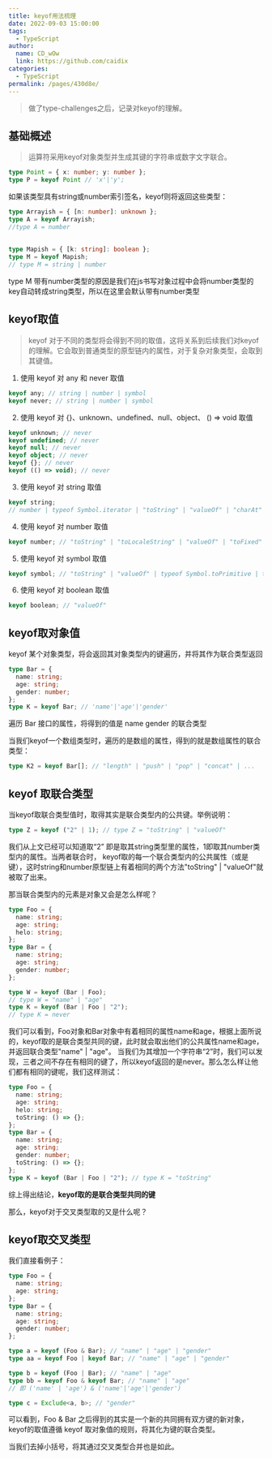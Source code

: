 ```yaml
---
title: keyof用法梳理
date: 2022-09-03 15:00:00
tags: 
  - TypeScript
author: 
  name: CD_wOw
  link: https://github.com/caidix
categories: 
  - TypeScript
permalink: /pages/430d8e/
---
```

> 做了type-challenges之后，记录对keyof的理解。

## 基础概述

> 运算符采用keyof对象类型并生成其键的字符串或数字文字联合。

```ts
type Point = { x: number; y: number };
type P = keyof Point // 'x'|'y';
```

如果该类型具有string或number索引签名，keyof则将返回这些类型：

```ts
type Arrayish = { [n: number]: unknown };
type A = keyof Arrayish;
//type A = number
    
 
type Mapish = { [k: string]: boolean };
type M = keyof Mapish;
// type M = string | number
```

type M 带有number类型的原因是我们在js书写对象过程中会将number类型的key自动转成string类型，所以在这里会默认带有number类型

## keyof取值

> keyof 对于不同的类型将会得到不同的取值，这将关系到后续我们对keyof的理解。它会取到普通类型的原型链内的属性，对于复杂对象类型，会取到其键值。

1. 使用 keyof 对 any 和 never 取值

```ts
keyof any; // string | number | symbol
keyof never; // string | number | symbol
```

2. 使用 keyof 对 {}、unknown、undefined、null、object、 () => void 取值

```ts
keyof unknown; // never
keyof undefined; // never
keyof null; // never
keyof object; // never
keyof {}; // never
keyof (() => void); // never
```

3. 使用 keyof 对 string 取值

```ts
keyof string;
// number | typeof Symbol.iterator | "toString" | "valueOf" | "charAt" | "charCodeAt" | "concat" | "indexOf" | "lastIndexOf" | "localeCompare" | "match" | "replace" | "search" | "slice" | "split" | "substring" | "toLowerCase" | "toLocaleLowerCase" | "toUpperCase" | "toLocaleUpperCase" | "trim" | "length" | "substr" | "codePointAt" | "includes" | "endsWith" | "normalize" | "repeat" | "startsWith" | "anchor" | "big" | "blink" | "bold" | "fixed" | "fontcolor" | "fontsize" | "italics" | "link" | "small" | "strike" | "sub" | "sup"
```

4. 使用 keyof 对 number 取值

```ts
keyof number; // "toString" | "toLocaleString" | "valueOf" | "toFixed" | "toExponential" | "toPrecision"
```

5. 使用 keyof 对 symbol 取值

```ts
keyof symbol; // "toString" | "valueOf" | typeof Symbol.toPrimitive | typeof Symbol.toStringTag
```

6. 使用 keyof 对 boolean 取值

 ```ts
keyof boolean; // "valueOf"
```

## keyof取对象值

keyof 某个对象类型，将会返回其对象类型内的键遍历，并将其作为联合类型返回

```ts
type Bar = {
  name: string;
  age: string;
  gender: number;
};
type K = keyof Bar; // 'name'|'age'|'gender'
```

遍历 Bar 接口的属性，将得到的值是 name gender 的联合类型

当我们keyof一个数组类型时，遍历的是数组的属性，得到的就是数组属性的联合类型：

```ts
type K2 = keyof Bar[]; // "length" | "push" | "pop" | "concat" | ...
```

## keyof 取联合类型

当keyof取联合类型值时，取得其实是联合类型内的公共键。举例说明：

```ts
type Z = keyof ("2" | 1); // type Z = "toString" | "valueOf"
```

我们从上文已经可以知道取“2” 即是取其string类型里的属性，1即取其number类型内的属性。当两者联合时， keyof取的每一个联合类型内的公共属性（或是键），这时string和number原型链上有着相同的两个方法"toString" | "valueOf"就被取了出来。

那当联合类型内的元素是对象又会是怎么样呢？

```ts
type Foo = {
  name: string;
  age: string;
  helo: string;
};
type Bar = {
  name: string;
  age: string;
  gender: number;
};

type W = keyof (Bar | Foo);
// type W = "name" | "age"
type K = keyof (Bar | Foo | "2");
// type K = never
```

我们可以看到，Foo对象和Bar对象中有着相同的属性name和age，根据上面所说的，keyof取的是联合类型共同的键，此时就会取出他们的公共属性name和age，并返回联合类型"name" | "age"。 当我们为其增加一个字符串“2”时，我们可以发现，三者之间不存在有相同的键了，所以keyof返回的是never。那么怎么样让他们都有相同的键呢，我们这样测试：

```ts
type Foo = {
  name: string;
  age: string;
  helo: string;
  toString: () => {};
};
type Bar = {
  name: string;
  age: string;
  gender: number;
  toString: () => {};
};
type K = keyof (Bar | Foo | "2"); // type K = "toString"
```

综上得出结论，**keyof取的是联合类型共同的键**

那么，keyof对于交叉类型取的又是什么呢？

## keyof取交叉类型

我们直接看例子：

```ts
type Foo = {
  name: string;
  age: string;
};
type Bar = {
  name: string;
  age: string;
  gender: number;
};

type a = keyof (Foo & Bar); // "name" | "age" | "gender"
type aa = keyof Foo | keyof Bar; // "name" | "age" | "gender"

type b = keyof (Foo | Bar); // "name" | "age"
type bb = keyof Foo & keyof Bar; // "name" | "age"
// 即 ('name' | 'age') & ('name'|'age'|'gender')

type c = Exclude<a, b>; // "gender"
```

可以看到，Foo & Bar 之后得到的其实是一个新的共同拥有双方键的新对象，keyof的取值遵循 keyof 取对象值的规则，将其化为键的联合类型。

当我们去掉小括号，将其通过交叉类型合并也是如此。

